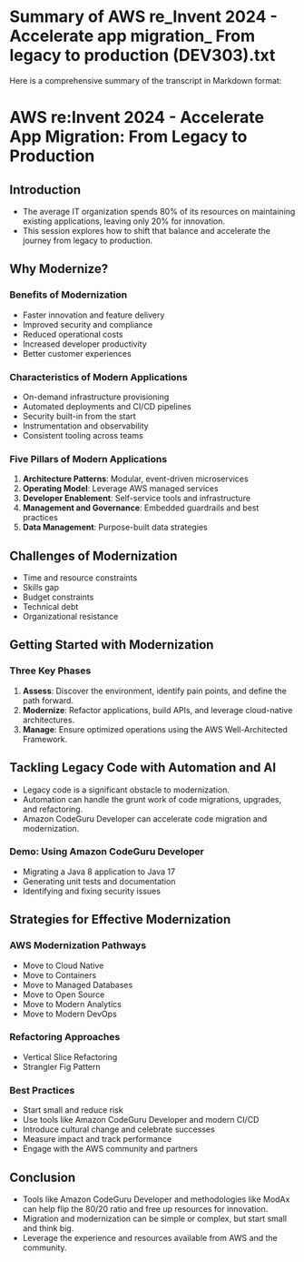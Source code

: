 # Summary of AWS re_Invent 2024 - Accelerate app migration_ From legacy to production (DEV303).txt

Here is a comprehensive summary of the transcript in Markdown format:

# AWS re:Invent 2024 - Accelerate App Migration: From Legacy to Production

## Introduction

- The average IT organization spends 80% of its resources on maintaining existing applications, leaving only 20% for innovation.
- This session explores how to shift that balance and accelerate the journey from legacy to production.

## Why Modernize?

### Benefits of Modernization

- Faster innovation and feature delivery
- Improved security and compliance
- Reduced operational costs
- Increased developer productivity
- Better customer experiences

### Characteristics of Modern Applications

- On-demand infrastructure provisioning
- Automated deployments and CI/CD pipelines
- Security built-in from the start
- Instrumentation and observability
- Consistent tooling across teams

### Five Pillars of Modern Applications

1. **Architecture Patterns**: Modular, event-driven microservices
2. **Operating Model**: Leverage AWS managed services
3. **Developer Enablement**: Self-service tools and infrastructure
4. **Management and Governance**: Embedded guardrails and best practices
5. **Data Management**: Purpose-built data strategies

## Challenges of Modernization

- Time and resource constraints
- Skills gap
- Budget constraints
- Technical debt
- Organizational resistance

## Getting Started with Modernization

### Three Key Phases

1. **Assess**: Discover the environment, identify pain points, and define the path forward.
2. **Modernize**: Refactor applications, build APIs, and leverage cloud-native architectures.
3. **Manage**: Ensure optimized operations using the AWS Well-Architected Framework.

## Tackling Legacy Code with Automation and AI

- Legacy code is a significant obstacle to modernization.
- Automation can handle the grunt work of code migrations, upgrades, and refactoring.
- Amazon CodeGuru Developer can accelerate code migration and modernization.

### Demo: Using Amazon CodeGuru Developer

- Migrating a Java 8 application to Java 17
- Generating unit tests and documentation
- Identifying and fixing security issues

## Strategies for Effective Modernization

### AWS Modernization Pathways

- Move to Cloud Native
- Move to Containers
- Move to Managed Databases
- Move to Open Source
- Move to Modern Analytics
- Move to Modern DevOps

### Refactoring Approaches

- Vertical Slice Refactoring
- Strangler Fig Pattern

### Best Practices

- Start small and reduce risk
- Use tools like Amazon CodeGuru Developer and modern CI/CD
- Introduce cultural change and celebrate successes
- Measure impact and track performance
- Engage with the AWS community and partners

## Conclusion

- Tools like Amazon CodeGuru Developer and methodologies like ModAx can help flip the 80/20 ratio and free up resources for innovation.
- Migration and modernization can be simple or complex, but start small and think big.
- Leverage the experience and resources available from AWS and the community.